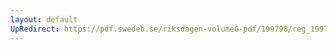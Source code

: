 ```yaml
---
layout: default
UpRedirect: https://pdf.swedeb.se/riksdagen-volumeG-pdf/199798/reg_199798/reg_199798_0522.pdf
---
```

